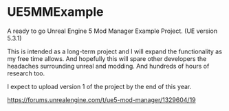 # UE5MMExample
A ready to go Unreal Engine 5 Mod Manager Example Project.
(UE version 5.3.1)

This is intended as a long-term project and I will expand the functionality as my free time allows. 
And hopefully this will spare other developers the headaches surrounding unreal and modding. 
And hundreds of hours of research too. 

I expect to upload version 1 of the project by the end of this year.

https://forums.unrealengine.com/t/ue5-mod-manager/1329604/19
